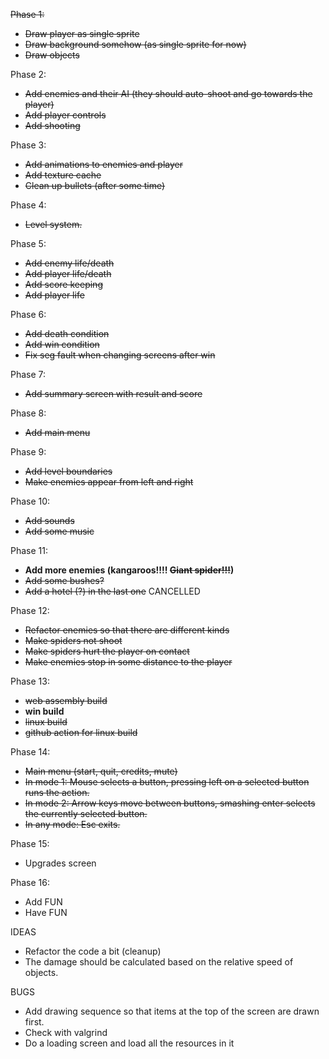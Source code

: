 ~~Phase 1:~~
- ~~Draw player as single sprite~~
- ~~Draw background somehow (as single sprite for now)~~
- ~~Draw objects~~

Phase 2:
- ~~Add enemies and their AI (they should auto-shoot and go towards the player)~~
- ~~Add player controls~~
- ~~Add shooting~~

Phase 3:
- ~~Add animations to enemies and player~~
- ~~Add texture cache~~
- ~~Clean up bullets (after some time)~~

Phase 4:
- ~~Level system.~~

Phase 5:
- ~~Add enemy life/death~~
- ~~Add player life/death~~
- ~~Add score keeping~~
- ~~Add player life~~

Phase 6:
- ~~Add death condition~~
- ~~Add win condition~~
- ~~Fix seg fault when changing screens after win~~

Phase 7:
- ~~Add summary screen with result and score~~

Phase 8:
- ~~Add main menu~~

Phase 9:
- ~~Add level boundaries~~
- ~~Make enemies appear from left and right~~

Phase 10:
- ~~Add sounds~~
- ~~Add some music~~

Phase 11:
- **Add more enemies (kangaroos!!!! ~~Giant spider!!!~~)**
- ~~Add some bushes?~~
- ~~Add a hotel (?) in the last one~~ CANCELLED

Phase 12:
- ~~Refactor enemies so that there are different kinds~~
- ~~Make spiders not shoot~~
- ~~Make spiders hurt the player on contact~~
- ~~Make enemies stop in some distance to the player~~

Phase 13:
- ~~web assembly build~~
- **win build**
- ~~linux build~~
- ~~github action for linux build~~

Phase 14:
- ~~Main menu (start, quit, credits, mute)~~
- ~~In mode 1: Mouse selects a button, pressing left on a selected button runs the action.~~
- ~~In mode 2: Arrow keys move between buttons, smashing enter selects the currently selected button.~~
- ~~In any mode: Esc exits.~~

Phase 15:
- Upgrades screen

Phase 16:
- Add FUN
- Have FUN

IDEAS
- Refactor the code a bit (cleanup)
- The damage should be calculated based on the relative speed of objects.

BUGS
- Add drawing sequence so that items at the top of the screen are drawn first.
- Check with valgrind
- Do a loading screen and load all the resources in it
